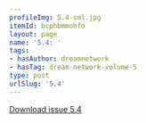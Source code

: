 ```yaml
---
profileImg: 5.4-sml.jpg
itemId: bcphbmmohfo
layout: page
name: '5.4: '
tags:
- hasAuthor: dreamnetwork
- hasTag: dream-network-volume-5
type: post
urlSlug: '5.4'
---
```

<a href="../files/pdfs/Volume_5/5.4-Dream-Network-Bulletin_Volume-5-Number-4.pdf" download="">Download issue 5.4</a>